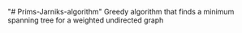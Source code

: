 "# Prims-Jarniks-algorithm"
Greedy algorithm that finds a minimum spanning tree for a weighted undirected graph
